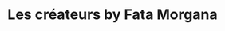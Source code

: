---
title: "Les créateurs by Fata Morgana"
url: /la-flotte/les-createurs-by-fata-morgana/
shop: vêtements
---